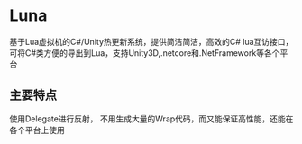 # Luna
基于Lua虚拟机的C#/Unity热更新系统，提供简洁简洁，高效的C# lua互访接口，可将C#类方便的导出到Lua，支持Unity3D,.netcore和.NetFramework等各个平台

## 主要特点

使用Delegate进行反射，
不用生成大量的Wrap代码，而又能保证高性能，还能在各个平台上使用
